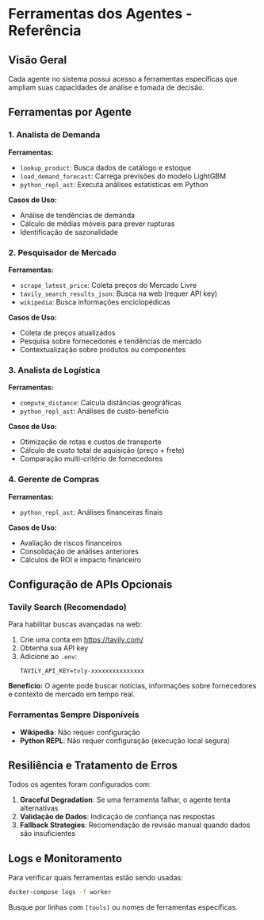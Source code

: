 # Ferramentas dos Agentes - Referência

## Visão Geral

Cada agente no sistema possui acesso a ferramentas específicas que ampliam suas capacidades de análise e tomada de decisão.

## Ferramentas por Agente

### 1. Analista de Demanda

**Ferramentas:**
- `lookup_product`: Busca dados de catálogo e estoque
- `load_demand_forecast`: Carrega previsões do modelo LightGBM
- `python_repl_ast`: Executa análises estatísticas em Python

**Casos de Uso:**
- Análise de tendências de demanda
- Cálculo de médias móveis para prever rupturas
- Identificação de sazonalidade

### 2. Pesquisador de Mercado

**Ferramentas:**
- `scrape_latest_price`: Coleta preços do Mercado Livre
- `tavily_search_results_json`: Busca na web (requer API key)
- `wikipedia`: Busca informações enciclopédicas

**Casos de Uso:**
- Coleta de preços atualizados
- Pesquisa sobre fornecedores e tendências de mercado
- Contextualização sobre produtos ou componentes

### 3. Analista de Logística

**Ferramentas:**
- `compute_distance`: Calcula distâncias geográficas
- `python_repl_ast`: Análises de custo-benefício

**Casos de Uso:**
- Otimização de rotas e custos de transporte
- Cálculo de custo total de aquisição (preço + frete)
- Comparação multi-critério de fornecedores

### 4. Gerente de Compras

**Ferramentas:**
- `python_repl_ast`: Análises financeiras finais

**Casos de Uso:**
- Avaliação de riscos financeiros
- Consolidação de análises anteriores
- Cálculos de ROI e impacto financeiro

## Configuração de APIs Opcionais

### Tavily Search (Recomendado)

Para habilitar buscas avançadas na web:

1. Crie uma conta em https://tavily.com/
2. Obtenha sua API key
3. Adicione ao `.env`:
   ```
   TAVILY_API_KEY=tvly-xxxxxxxxxxxxxxx
   ```

**Benefício:** O agente pode buscar notícias, informações sobre fornecedores e contexto de mercado em tempo real.

### Ferramentas Sempre Disponíveis

- **Wikipedia**: Não requer configuração
- **Python REPL**: Não requer configuração (execução local segura)

## Resiliência e Tratamento de Erros

Todos os agentes foram configurados com:

1. **Graceful Degradation**: Se uma ferramenta falhar, o agente tenta alternativas
2. **Validação de Dados**: Indicação de confiança nas respostas
3. **Fallback Strategies**: Recomendação de revisão manual quando dados são insuficientes

## Logs e Monitoramento

Para verificar quais ferramentas estão sendo usadas:

```bash
docker-compose logs -f worker
```

Busque por linhas com `[tools]` ou nomes de ferramentas específicas.
